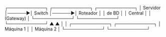 ┌────────────┐       ┌────────────┐       ┌────────────┐
│ Servidor   │──────▶│ Switch     │──────▶│ Roteador   │
│ de BD      │       │ Central    │       │ (Gateway)  │
└────────────┘       └────────────┘       └────────────┘
       ▲                     ▲
       │                     │
┌────────────┐       ┌────────────┐
│ Máquina 1  │       │ Máquina 2  │
└────────────┘       └────────────┘